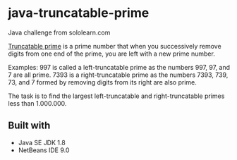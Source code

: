 # java-truncatable-prime
Java challenge from sololearn.com

[Truncatable prime](https://en.wikipedia.org/wiki/Truncatable_prime) is a prime number that when you successively remove digits
from one end of the prime, you are left with a new prime number. 

Examples: 997 is called a left-truncatable prime as the numbers 997, 97, 
and 7 are all prime. 7393 is a right-truncatable prime as the numbers 7393, 
739, 73, and 7 formed by removing digits from its right are also prime. 

The task is to find the largest left-truncatable and right-truncatable primes
less than 1.000.000.

## Built with

 - Java SE JDK 1.8
 - NetBeans IDE 9.0

